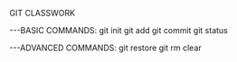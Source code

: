 GIT CLASSWORK

---BASIC COMMANDS:
git init
git add
git commit
git status

---ADVANCED COMMANDS:
git restore
git rm
clear